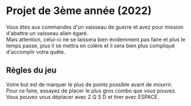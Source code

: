 # Projet de 3ème année (2022)
Vous êtes aux commandes d'un vaisseau de guerre et avez pour mission d'abattre un vaisseau alien égaré.  
Mais attention, celui-ci ne se laissera bien évidemment pas faire et plus le temps passe, plus il se mettra en colère et il sera bien plus compliqué d'accomplir votre quête.
## Règles du jeu
Votre but est de marquer le plus de points possible avant de mourrir.  
Pour ce faire, essayez de placer le plus gros combo que vous pouvez.  
Vous pouvez vous déplacer avec Z Q S D et tirer avec ESPACE.
